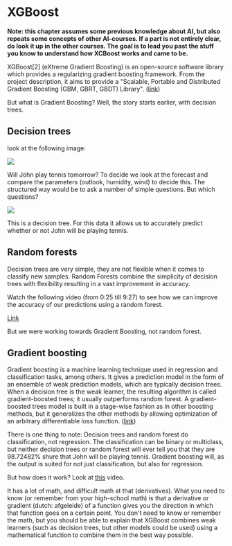 # XGBoost

__Note: this chapter assumes some previous knowledge about AI, but also repeats some concepts of other AI-courses. If a part is not entirely clear, do look it up in the other courses. The goal is to lead you past the stuff you know to understand how XCBoost works and came to be.__

XGBoost[2] (eXtreme Gradient Boosting) is an open-source software library which provides a regularizing gradient boosting framework. From the project description, it aims to provide a "Scalable, Portable and Distributed Gradient Boosting (GBM, GBRT, GBDT) Library". ([link](https://en.wikipedia.org/wiki/XGBoost))

But what is Gradient Boosting? Well, the story starts earlier, with decision trees.

## Decision trees

look at the following image:

![](files/ten1.png)

Will John play tennis tomorrow? To decide we look at the forecast and compare the parameters (outlook, humidity, wind) to decide this. The structured way would be to ask a number of simple questions. But which questions?

![](files/ten4.png)

This is a decision tree. For this data it allows us to accurately predict whether or not John will be playing tennis.

## Random forests

Decision trees are very simple, they are not flexible when it comes to classify new samples. Random Forests combine the simplicity of decision trees with flexibility resulting in a vast improvement in accuracy.

Watch the following video (from 0:25 till 9:27) to see how we can improve the accuracy of our predictions using a random forest.

[Link](https://www.youtube.com/embed/J4Wdy0Wc_xQ?start=24&end=567)

But we were working towards Gradient Boosting, not random forest.

## Gradient boosting

Gradient boosting is a machine learning technique used in regression and classification tasks, among others. It gives a prediction model in the form of an ensemble of weak prediction models, which are typically decision trees. When a decision tree is the weak learner, the resulting algorithm is called gradient-boosted trees; it usually outperforms random forest. A gradient-boosted trees model is built in a stage-wise fashion as in other boosting methods, but it generalizes the other methods by allowing optimization of an arbitrary differentiable loss function. ([link](https://en.wikipedia.org/wiki/Gradient_boosting))

There is one thing to note: Decision trees and random forest do classification, not regression. The classification can be binary or multiclass, but neither decision trees or random forest will ever tell you that they are 98.72482% shure that John will be playing tennis. Gradient boosting will, as the output is suited for not just classification, but also for regression.

But how does it work? Look at [this](https://www.youtube.com/watch?v=en2bmeB4QUo) video.

It has a lot of math, and difficult math at that (derivatives). What you need to know (or remember from your high-school math) is that a derivative or gradient (dutch: afgeleide) of a function gives you the direction in which that function goes on a certain point. You don't need to know or remember the math, but you should be able to explain that XGBoost combines weak learners (such as decision trees, but other models could be used) using a mathematical function to combine them in the best way possible.

